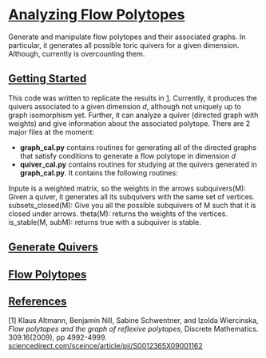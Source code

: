 # [Analyzing Flow Polytopes](#analyzing-flow_polytopes)
Generate and manipulate flow polytopes and their associated graphs. In particular, it generates all possible toric quivers for a given dimension. Although, currently is overcounting them.

## [Getting Started](#getting-started)
This code was written to replicate the results in [1](#main_paper). Currently, it produces the quivers associated to a given dimension *d*, although not uniquely up to graph isomorphism yet. Further, it can analyze a quiver (directed graph with weights) and give information about the associated polytope. 
There are 2 major files at the moment:
* **graph\_cal.py** contains routines for generating all of the directed graphs that satisfy conditions to generate a flow polytope in dimension *d*
* **quiver\_cal.py** contains routines for studying at the quivers generated in **graph\_cal.py**.  It contains the following routines:

Inpute is a weighted matrix, so the weights in the arrows
subquivers(M): Given a quiver, it generates all its subquivers with the same set of vertices. 
subsets_closed(M): Give you all the possible subquivers of M such that it is closed under arrows. 
theta(M): returns the weights of the vertices.
is_stable(M, subM): returns true with a subquiver is stable. 


## [Generate Quivers](#generate-quivers)

## [Flow Polytopes](#flow-polytopes)

## [References](#references)
<a id='main_paper'>\[1\]
Klaus Altmann, Benjamin Nill, Sabine Schwentner, and Izolda Wiercinska, *Flow polytopes and the graph of reflexive polytopes*, Discrete Mathematics. 309.16(2009), pp 4992-4999. 
[sciencedirect.com/sceince/article/pii/S0012365X09001162](http://www.sciencedirect.com/science/article/pii/S0012365X09001162)</a>
